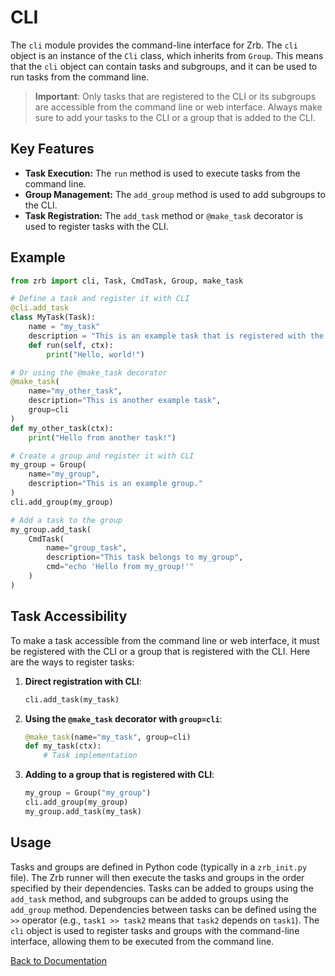 # CLI

The `cli` module provides the command-line interface for Zrb. The `cli` object is an instance of the `Cli` class, which inherits from `Group`. This means that the `cli` object can contain tasks and subgroups, and it can be used to run tasks from the command line.

> **Important**: Only tasks that are registered to the CLI or its subgroups are accessible from the command line or web interface. Always make sure to add your tasks to the CLI or a group that is added to the CLI.

## Key Features

*   **Task Execution:** The `run` method is used to execute tasks from the command line.
*   **Group Management:** The `add_group` method is used to add subgroups to the CLI.
*   **Task Registration:** The `add_task` method or `@make_task` decorator is used to register tasks with the CLI.

## Example

```python
from zrb import cli, Task, CmdTask, Group, make_task

# Define a task and register it with CLI
@cli.add_task
class MyTask(Task):
    name = "my_task"
    description = "This is an example task that is registered with the CLI."
    def run(self, ctx):
        print("Hello, world!")

# Or using the @make_task decorator
@make_task(
    name="my_other_task", 
    description="This is another example task", 
    group=cli
)
def my_other_task(ctx):
    print("Hello from another task!")

# Create a group and register it with CLI
my_group = Group(
    name="my_group",
    description="This is an example group."
)
cli.add_group(my_group)

# Add a task to the group
my_group.add_task(
    CmdTask(
        name="group_task",
        description="This task belongs to my_group",
        cmd="echo 'Hello from my_group!'"
    )
)
```

## Task Accessibility

To make a task accessible from the command line or web interface, it must be registered with the CLI or a group that is registered with the CLI. Here are the ways to register tasks:

1. **Direct registration with CLI**:
   ```python
   cli.add_task(my_task)
   ```

2. **Using the `@make_task` decorator with `group=cli`**:
   ```python
   @make_task(name="my_task", group=cli)
   def my_task(ctx):
       # Task implementation
   ```

3. **Adding to a group that is registered with CLI**:
   ```python
   my_group = Group("my_group")
   cli.add_group(my_group)
   my_group.add_task(my_task)
   ```

## Usage

Tasks and groups are defined in Python code (typically in a `zrb_init.py` file). The Zrb runner will then execute the tasks and groups in the order specified by their dependencies. Tasks can be added to groups using the `add_task` method, and subgroups can be added to groups using the `add_group` method. Dependencies between tasks can be defined using the `>>` operator (e.g., `task1 >> task2` means that `task2` depends on `task1`). The `cli` object is used to register tasks and groups with the command-line interface, allowing them to be executed from the command line.

[Back to Documentation](../README.md)